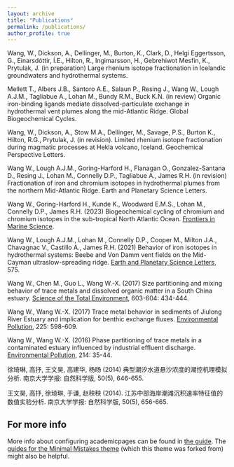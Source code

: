 ```yaml
---
layout: archive
title: "Publications"
permalink: /publications/
author_profile: true
---
```


Wang, W., Dickson, A., Dellinger, M., Burton, K., Clark, D., Helgi Eggertsson, G., Einarsdóttir, Í.E., Hilton, R., Ingimarsson, H., Gebrehiwot Mesfin, K., Prytulak, J. (in preparation) Large rhenium isotope fractionation in Icelandic groundwaters and hydrothermal systems. 

Mellett T., Albers J.B., Santoro A.E., Salaun P., Resing J., Wang W., Lough A.J.M., Tagliabue A., Lohan M., Bundy R.M., Buck K.N. (in review) Organic iron-binding ligands mediate dissolved-particulate  exchange  in hydrothermal vent plumes along the mid-Atlantic Ridge. Global Biogeochemical Cycles.

Wang, W., Dickson, A., Stow M.A., Dellinger, M., Savage, P.S., Burton K., Hilton, R.G., Prytulak, J. (in revision). Limited rhenium isotope fractionation  during magmatic processes at Hekla volcano, Iceland. Geochemical Perspective Letters.

Wang W., Lough A.J.M., Goring-Harford H., Flanagan O., Gonzalez-Santana D., Resing J., Lohan M., Connelly D.P., Tagliabue A., James R.H. (in revision) Fractionation of iron and chromium isotopes in hydrothermal plumes from the northern Mid-Atlantic Ridge. Earth and Planetary Science Letters.

Wang W., Goring-Harford H., Kunde K., Woodward E.M.S., Lohan M., Connelly D.P., James R.H. (2023) Biogeochemical cycling of chromium and chromium isotopes in the sub-tropical North Atlantic Ocean. [Frontiers in Marine Science](https://doi.org/10.3389/fmars.2023.1165304).

Wang W., Lough A.J.M., Lohan M., Connelly D.P., Cooper M., Milton J.A., Chavagnac V., Castillo A., James R.H. (2021) Behavior of iron isotopes in hydrothermal systems: Beebe and Von Damm vent fields on the Mid-Cayman ultraslow-spreading ridge. [Earth and Planetary Science Letters](https://doi.org/10.1016/j.epsl.2021.117200), 575.

Wang W., Chen M., Guo L., Wang W.-X. (2017) Size partitioning and mixing behavior of trace metals and dissolved organic matter in a South China estuary. [Science of the Total Environment](https://doi.org/10.1016/j.scitotenv.2017.06.121), 603-604: 434-444.

Wang W., Wang W.-X. (2017) Trace metal behavior in sediments of Jiulong River Estuary and implication for benthic exchange fluxes. [Environmental Pollution](https://doi.org/10.1016/j.envpol.2017.03.028), 225: 598-609.

Wang W., Wang W.-X. (2016) Phase partitioning of trace metals in a contaminated estuary influenced by industrial effluent discharge. [Environmental Pollution](https://doi.org/10.1016/j.envpol.2016.03.059), 214: 35-44.

徐琦琳, 高抒, 王文昊, 高建华, 杨旸 (2014) 典型潮汐水道悬沙浓度的潮控机理模拟分析. 南京大学学报: 自然科学版, 50(5), 646-655.

王文昊, 高抒, 徐琦琳, 于谦, 赵秧秧 (2014). 江苏中部海岸潮滩沉积速率特征值的数值实验分析. 南京大学学报: 自然科学版, 50(5), 656-665.



For more info
------
More info about configuring academicpages can be found in [the guide](https://academicpages.github.io/markdown/). The [guides for the Minimal Mistakes theme](https://mmistakes.github.io/minimal-mistakes/docs/configuration/) (which this theme was forked from) might also be helpful.
